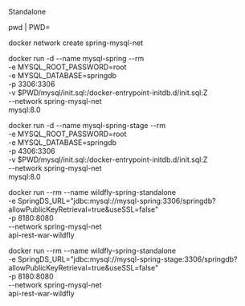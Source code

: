 
Standalone

pwd | PWD=

docker network create spring-mysql-net

docker run -d --name mysql-spring --rm \
  -e MYSQL_ROOT_PASSWORD=root \
  -e MYSQL_DATABASE=springdb \
  -p 3306:3306 \
  -v $PWD/mysql/init.sql:/docker-entrypoint-initdb.d/init.sql:Z \
  --network spring-mysql-net \
  mysql:8.0


docker run -d --name mysql-spring-stage --rm \
  -e MYSQL_ROOT_PASSWORD=root \
  -e MYSQL_DATABASE=springdb \
  -p 4306:3306 \
  -v $PWD/mysql/init.sql:/docker-entrypoint-initdb.d/init.sql:Z \
  --network spring-mysql-net \
  mysql:8.0  


docker run --rm --name wildfly-spring-standalone \
-e SpringDS_URL="jdbc:mysql://mysql-spring:3306/springdb?allowPublicKeyRetrieval=true&useSSL=false" \
-p 8180:8080 \
--network spring-mysql-net \
api-rest-war-wildfly 



docker run --rm --name wildfly-spring-standalone \
-e SpringDS_URL="jdbc:mysql://mysql-spring-stage:3306/springdb?allowPublicKeyRetrieval=true&useSSL=false" \
-p 8180:8080 \
--network spring-mysql-net \
api-rest-war-wildfly 




  